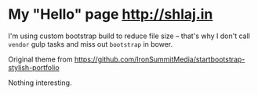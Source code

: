 My "Hello" page http://shlaj.in
=========

I'm using custom bootstrap build to reduce file size – that's why I don't call `vendor` gulp tasks and miss out `bootstrap` in bower.

Original theme from https://github.com/IronSummitMedia/startbootstrap-stylish-portfolio

Nothing interesting.